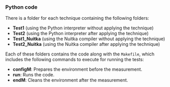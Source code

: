 ### Python code

There is a folder for each technique containing the following folders:
- **Test1** (using the Python interpreter without applying the technique)
- **Test2** (using the Python interpreter after applying the technique)
- **Test1_Nuitka** (using the Nuitka compiler without applying the technique)
- **Test2_Nuitka** (using the Nuitka compiler after applying the technique)

Each of these folders contains the code along with the `Makefile`, which includes the following commands to execute for running the tests:
- **configM**: Prepares the environment before the measurement.
- **run**: Runs the code.
- **endM**: Cleans the environment after the measurement.
